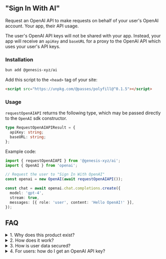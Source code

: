 ## "Sign In With AI"

Request an OpenAI API to make requests on behalf of your user's OpenAI account. Your app, their API usage.

The user's OpenAI API keys will not be shared with your app. Instead, your app will receive an `apiKey` and `baseURL` for a proxy to the OpenAI API which uses your user's API keys.

### Installation

```bash
bun add @genesis-xyz/ai
```

Add this script to the `<head>` tag of your site:

```html
<script src="https://unpkg.com/@passes/polyfill@^0.1.5"></script>
```

### Usage

`requestOpenAIAPI` returns the following type, which may be passed directly to the `OpenAI` sdk constructor.

```typescript
type RequestOpenAIAPIResult = {
  apiKey: string;
  baseURL: string;
};
```

Example code: 

```typescript
import { requestOpenAIAPI } from '@genesis-xyz/ai';
import { OpenAI } from 'openai';

// Request the user to "Sign In With OpenAI"
const openai = new OpenAI(await requestOpenAIAPI());

const chat = await openai.chat.completions.create({
  model: 'gpt-4',
  stream: true,
  messages: [{ role: 'user', content: 'Hello OpenAI!' }],
});
```


## FAQ

<details>
  <summary>1. Why does this product exist?</summary>
  
  **Because we believe it should be easier for developers to experiment and build new concepts for AI apps. **
    
  For each new app they build, developers currently need to manage the cost of using the OpenAI API. Apps that leverage cutting-edge models like GPT-4 can carry large costs if usage grows and the overhead costs can really add up if the developer is shipping many AI apps, but still searching for product-market fit. 
    
  As a result, it’s becoming increasingly common to allow users to paste their personal [OpenAI API key directly into the app](https://x.com/steveruizok/status/1730519276233076954?s=20). Not only is this a terrible security practice, it’s also super annoying for users to manually paste their API key in every new app that they want to try. 
    
  So by offering a safe & simple product for users to sign in with their own OpenAI API key, Genesis provides a safer way for users to try more AI apps and empowers developers to build apps more easily, without taking on all of the cost burden for compute. It’s a win-win for everyone involved.
</details>

<details>
  <summary>2. How does it work?</summary>

  **Requesting an OpenAI API key from the user**
      1. When a user first signs up for your app, a new tab opens and requests the user to enter their OpenAI API key and secure it with a Passkey.
      2. The API key is encrypted and stored for easy future access.
      3. Your app gets an `apiKey` and `baseURL` that it can use to configure the `openai` SDK.
  
  **Proxying the the OpenAI API**
      1. Your app sends requests to the provided `baseURL`, which is a proxy to OpenAI's API.
      2. The proxy sends requests to OpenAI with the user's OpenAI API key.
      3. Responses from OpenAI are streamed to your app.
</details>

<details>
  <summary>3. How is user data secured?</summary>
  
  - **Encrypted API keys**. User API keys are wrapped in (encrypted) JWTs for both storage and transmission, meaning the key is never directly exposed to the requesting site or transmitted over the network in plain text.
  - **Reverse proxy**. Genesis hosts a secure intermediary layer for proxying OpenAI API requests, which handles decrypting the user's API key, and forwarding the request to OpenAI. The reverse proxy allows the client to use the full functionality of the OpenAI API (including streaming) without ever handling the user API key.
</details>

<details>
  <summary>4. For users: how do I get an OpenAI API key?</summary>

  For now, it’s a manual process:
  
  1. If you already have an OpenAI account, sign in [on the developer platform](https://platform.openai.com/). If not, sign up for an account here.
      
     <img width="1512" alt="oai-dev-platform" src="https://github.com/genesis-xyz/ai/assets/1638987/0c450c17-9968-4704-92dc-bba72dc099f6">
      
  2. To get an API key, click the [lock icon](https://platform.openai.com/api-keys) in the left-side toolbar.
      
      <img width="1512" alt="dev-platform-sidebar-toggle" src="https://github.com/genesis-xyz/ai/assets/1638987/4870456b-7d51-4e21-94f6-d24628346de1">

  3. You’ll see all of the API keys that you’ve created on this page. To create a new API key, select `Create new secret key`, give it a name, and then copy the API key that appears. 
      - Note: any previously created API keys can’t be retrieved from this page, so be sure to save the key when you create it.
      
      <img width="1512" alt="api-key-list" src="https://github.com/genesis-xyz/ai/assets/1638987/6d67ff7c-2986-41a4-9de2-f900516793d3">
      
  4. Paste the API key in Genesis and approve the request.
      
      <img width="1728" alt="genesis-request" src="https://github.com/genesis-xyz/ai/assets/1638987/50edcd88-dbee-4bc4-b3d6-e80262d43de0">

</details>

